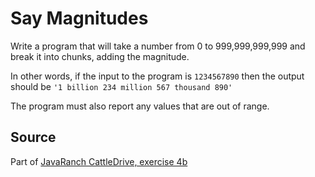 # Say Magnitudes

Write a program that will take a number from 0 to 999,999,999,999 and break it into chunks, adding the magnitude.

In other words, if the input to the program is `1234567890` then the output should be `'1 billion 234 million 567 thousand 890'`

The program must also report any values that are out of range.

## Source
Part of [JavaRanch CattleDrive, exercise 4b](http://www.javaranch.com/say.jsp)

